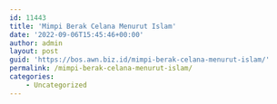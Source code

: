 ```yaml
---
id: 11443
title: 'Mimpi Berak Celana Menurut Islam'
date: '2022-09-06T15:45:46+00:00'
author: admin
layout: post
guid: 'https://bos.awn.biz.id/mimpi-berak-celana-menurut-islam/'
permalink: /mimpi-berak-celana-menurut-islam/
categories:
    - Uncategorized
---
```


